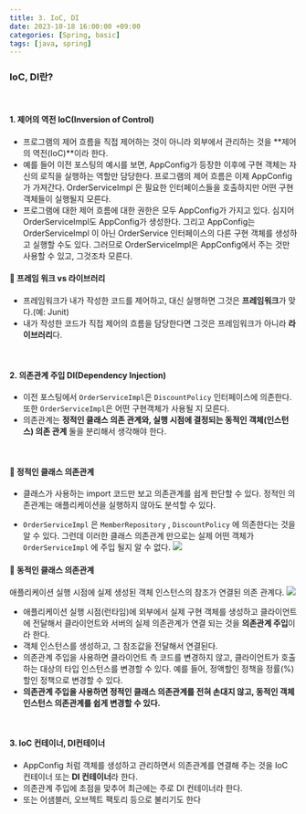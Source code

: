 ```yaml
---
title: 3. IoC, DI
date: 2023-10-18 16:00:00 +09:00
categories: [Spring, basic]
tags: [java, spring]
---
```


### IoC, DI란?

</br>

#### 1. 제어의 역전 IoC(Inversion of Control)

- 프로그램의 제어 흐름을 직접 제어하는 것이 아니라 외부에서 관리하는 것을 **제어의 역전(IoC)**이라 한다.
- 예를 들어 이전 포스팅의 예시를 보면, AppConfig가 등장한 이후에 구현 객체는 자신의 로직을 실행하는 역할만 담당한다. 프로그램의 제어 흐름은 이제 AppConfig가 가져간다. OrderServiceImpl 은 필요한 인터페이스들을 호출하지만 어떤 구현 객체들이 실행될지 모른다.
- 프로그램에 대한 제어 흐름에 대한 권한은 모두 AppConfig가 가지고 있다. 심지어 OrderServiceImpl도 AppConfig가 생성한다. 그리고 AppConfig는 OrderServiceImpl 이 아닌 OrderService 인터페이스의 다른 구현 객체를 생성하고 실행할 수도 있다. 그러므로 OrderServiceImpl은 AppConfig에서 주는 것만 사용할 수 있고, 그것조차 모른다.

#### :pushpin: 프레임 워크 vs 라이브러리

- 프레임워크가 내가 작성한 코드를 제어하고, 대신 실행하면 그것은 **프레임워크**가 맞다.(예: Junit)
- 내가 작성한 코드가 직접 제어의 흐름을 담당한다면 그것은 프레임워크가 아니라 **라이브러리**다.

<br/>

#### 2. 의존관계 주입 DI(Dependency Injection)

- 이전 포스팅에서 `OrderServiceImpl`은 `DiscountPolicy` 인터페이스에 의존한다. 또한 `OrderServiceImpl`은 어떤 구현객체가 사용될 지 모른다.
- 의존관계는 **정적인 클래스 의존 관계와, 실행 시점에 결정되는 동적인 객체(인스턴스) 의존 관계** 둘을 분리해서 생각해야 한다.

<br/>

#### :pushpin: 정적인 클래스 의존관계

- 클래스가 사용하는 import 코드만 보고 의존관계를 쉽게 판단할 수 있다. 정적인 의존관계는 애플리케이션을 실행하지 않아도 분석할 수 있다.

- `OrderServiceImpl` 은 `MemberRepository` , `DiscountPolicy` 에 의존한다는 것을 알 수 있다. 그런데 이러한 클래스 의존관계 만으로는 실제 어떤 객체가 `OrderServiceImpl` 에 주입 될지 알 수 없다.
  <img src="https://private-user-images.githubusercontent.com/140701897/276238579-5d17cfa9-b10d-4453-b9a9-a61d41da1377.PNG?jwt=eyJhbGciOiJIUzI1NiIsInR5cCI6IkpXVCJ9.eyJpc3MiOiJnaXRodWIuY29tIiwiYXVkIjoicmF3LmdpdGh1YnVzZXJjb250ZW50LmNvbSIsImtleSI6ImtleTEiLCJleHAiOjE2OTk5NTk5NzgsIm5iZiI6MTY5OTk1OTY3OCwicGF0aCI6Ii8xNDA3MDE4OTcvMjc2MjM4NTc5LTVkMTdjZmE5LWIxMGQtNDQ1My1iOWE5LWE2MWQ0MWRhMTM3Ny5QTkc_WC1BbXotQWxnb3JpdGhtPUFXUzQtSE1BQy1TSEEyNTYmWC1BbXotQ3JlZGVudGlhbD1BS0lBSVdOSllBWDRDU1ZFSDUzQSUyRjIwMjMxMTE0JTJGdXMtZWFzdC0xJTJGczMlMkZhd3M0X3JlcXVlc3QmWC1BbXotRGF0ZT0yMDIzMTExNFQxMTAxMThaJlgtQW16LUV4cGlyZXM9MzAwJlgtQW16LVNpZ25hdHVyZT04MDUxNjM4YjQ1YzU0ZjZlODE3MDQxZmU4OWRiMWMyMTFjOTE5MDc0YzIyMDZkOTY2ZjY1NGNjNDFkMDMxMmI2JlgtQW16LVNpZ25lZEhlYWRlcnM9aG9zdCZhY3Rvcl9pZD0wJmtleV9pZD0wJnJlcG9faWQ9MCJ9.naBcaJXpOnRVTT0blcYvJPwQdfdVUA4-Oc3EanZd8Yo">

#### :pushpin: 동적인 클래스 의존관계

애플리케이션 실행 시점에 실제 생성된 객체 인스턴스의 참조가 연결된 의존 관계다.
<img src="https://private-user-images.githubusercontent.com/140701897/276238576-383d1641-bcdd-4b78-89fe-137fcd3f1f23.PNG?jwt=eyJhbGciOiJIUzI1NiIsInR5cCI6IkpXVCJ9.eyJpc3MiOiJnaXRodWIuY29tIiwiYXVkIjoicmF3LmdpdGh1YnVzZXJjb250ZW50LmNvbSIsImtleSI6ImtleTEiLCJleHAiOjE2OTk5NTk5NzgsIm5iZiI6MTY5OTk1OTY3OCwicGF0aCI6Ii8xNDA3MDE4OTcvMjc2MjM4NTc2LTM4M2QxNjQxLWJjZGQtNGI3OC04OWZlLTEzN2ZjZDNmMWYyMy5QTkc_WC1BbXotQWxnb3JpdGhtPUFXUzQtSE1BQy1TSEEyNTYmWC1BbXotQ3JlZGVudGlhbD1BS0lBSVdOSllBWDRDU1ZFSDUzQSUyRjIwMjMxMTE0JTJGdXMtZWFzdC0xJTJGczMlMkZhd3M0X3JlcXVlc3QmWC1BbXotRGF0ZT0yMDIzMTExNFQxMTAxMThaJlgtQW16LUV4cGlyZXM9MzAwJlgtQW16LVNpZ25hdHVyZT02YjJlYWU1NGZhMjViNjZlNWYzNjBiYjdkYjFlZjVlODhiMjRlZmE0MDczYWRlOTU3YTI5NTMzZDVjN2ZhNDMzJlgtQW16LVNpZ25lZEhlYWRlcnM9aG9zdCZhY3Rvcl9pZD0wJmtleV9pZD0wJnJlcG9faWQ9MCJ9.Uy2FZUnBqzlg6bYHtCAf-2zyGBAr5rt5AJe9W0g1ofw">

- 애플리케이션 실행 시점(런타임)에 외부에서 실제 구현 객체를 생성하고 클라이언트에 전달해서 클라이언트와 서버의 실제 의존관계가 연결 되는 것을 **의존관계 주입**이라 한다.
- 객체 인스턴스를 생성하고, 그 참조값을 전달해서 연결된다.
- 의존관계 주입을 사용하면 클라이언트 측 코드를 변경하지 않고, 클라이언트가 호출하는 대상의 타입 인스턴스를 변경할 수 있다. 예를 들어, 정액할인 정책을 정률(%) 할인 정책으로 변경할 수 있다.
- **의존관계 주입을 사용하면 정적인 클래스 의존관계를 전혀 손대지 않고, 동적인 객체 인스턴스 의존관계를 쉽게 변경할 수 있다.**

<br/>

#### 3. IoC 컨테이너, DI컨테이너

- AppConfig 처럼 객체를 생성하고 관리하면서 의존관계를 연결해 주는 것을 IoC 컨테이너 또는 **DI 컨테이너**라 한다.
- 의존관계 주입에 초점을 맞추어 최근에는 주로 DI 컨테이너라 한다.
- 또는 어샘블러, 오브젝트 팩토리 등으로 불리기도 한다
